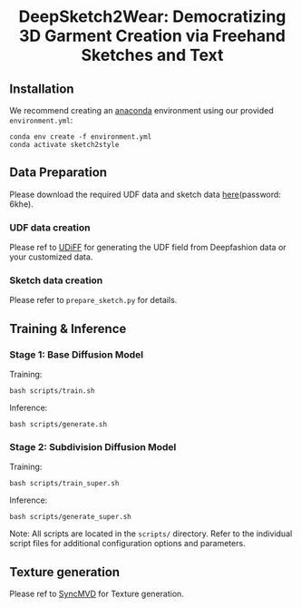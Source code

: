 <p align="center">
<h1 align="center">DeepSketch2Wear: Democratizing 3D Garment Creation via Freehand Sketches and Text</h1>

## Installation

We recommend creating an [anaconda](https://www.anaconda.com/) environment using our provided `environment.yml`:

```
conda env create -f environment.yml
conda activate sketch2style
```

## Data Preparation
Please download the required UDF data and sketch data [here](https://pan.baidu.com/)(password: 6khe). 
### UDF data creation
Please ref to [UDiFF](https://github.com/weiqi-zhang/UDiFF/tree/main) for generating the UDF field from Deepfashion data or your customized data.
### Sketch data creation
Please refer to  `prepare_sketch.py` for details.

## Training & Inference
### Stage 1: Base Diffusion Model
Training:
```
bash scripts/train.sh
```
Inference:
```
bash scripts/generate.sh
```
### Stage 2: Subdivision Diffusion Model
Training:
```
bash scripts/train_super.sh
```
Inference:
```
bash scripts/generate_super.sh
```
Note: All scripts are located in the `scripts/` directory. Refer to the individual script files for additional configuration options and parameters.
## Texture generation
Please ref to [SyncMVD]([https://github.com/weiqi-zhang/UDiFF/tree/main](https://github.com/LIU-Yuxin/SyncMVD)) for Texture generation.
